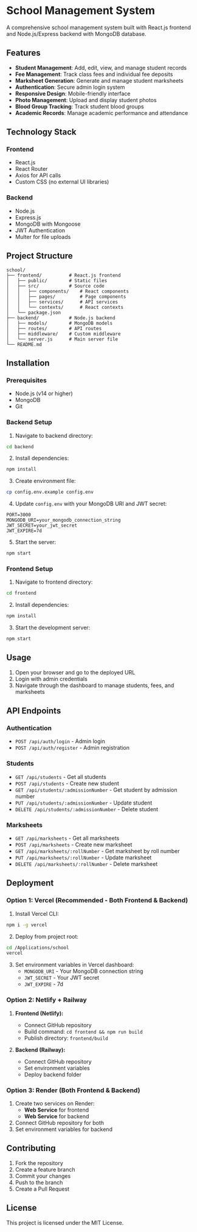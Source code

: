 # School Management System

A comprehensive school management system built with React.js frontend and Node.js/Express backend with MongoDB database.

## Features

- **Student Management**: Add, edit, view, and manage student records
- **Fee Management**: Track class fees and individual fee deposits
- **Marksheet Generation**: Generate and manage student marksheets
- **Authentication**: Secure admin login system
- **Responsive Design**: Mobile-friendly interface
- **Photo Management**: Upload and display student photos
- **Blood Group Tracking**: Track student blood groups
- **Academic Records**: Manage academic performance and attendance

## Technology Stack

### Frontend
- React.js
- React Router
- Axios for API calls
- Custom CSS (no external UI libraries)

### Backend
- Node.js
- Express.js
- MongoDB with Mongoose
- JWT Authentication
- Multer for file uploads

## Project Structure

```
school/
├── frontend/          # React.js frontend
│   ├── public/        # Static files
│   ├── src/           # Source code
│   │   ├── components/    # React components
│   │   ├── pages/         # Page components
│   │   ├── services/      # API services
│   │   └── contexts/      # React contexts
│   └── package.json
├── backend/           # Node.js backend
│   ├── models/        # MongoDB models
│   ├── routes/        # API routes
│   ├── middleware/    # Custom middleware
│   └── server.js      # Main server file
└── README.md
```

## Installation

### Prerequisites
- Node.js (v14 or higher)
- MongoDB
- Git

### Backend Setup

1. Navigate to backend directory:
```bash
cd backend
```

2. Install dependencies:
```bash
npm install
```

3. Create environment file:
```bash
cp config.env.example config.env
```

4. Update `config.env` with your MongoDB URI and JWT secret:
```
PORT=3000
MONGODB_URI=your_mongodb_connection_string
JWT_SECRET=your_jwt_secret
JWT_EXPIRE=7d
```

5. Start the server:
```bash
npm start
```

### Frontend Setup

1. Navigate to frontend directory:
```bash
cd frontend
```

2. Install dependencies:
```bash
npm install
```

3. Start the development server:
```bash
npm start
```

## Usage

1. Open your browser and go to the deployed URL
2. Login with admin credentials
3. Navigate through the dashboard to manage students, fees, and marksheets

## API Endpoints

### Authentication
- `POST /api/auth/login` - Admin login
- `POST /api/auth/register` - Admin registration

### Students
- `GET /api/students` - Get all students
- `POST /api/students` - Create new student
- `GET /api/students/:admissionNumber` - Get student by admission number
- `PUT /api/students/:admissionNumber` - Update student
- `DELETE /api/students/:admissionNumber` - Delete student

### Marksheets
- `GET /api/marksheets` - Get all marksheets
- `POST /api/marksheets` - Create new marksheet
- `GET /api/marksheets/:rollNumber` - Get marksheet by roll number
- `PUT /api/marksheets/:rollNumber` - Update marksheet
- `DELETE /api/marksheets/:rollNumber` - Delete marksheet

## Deployment

### Option 1: Vercel (Recommended - Both Frontend & Backend)
1. Install Vercel CLI:
```bash
npm i -g vercel
```

2. Deploy from project root:
```bash
cd /Applications/school
vercel
```

3. Set environment variables in Vercel dashboard:
   - `MONGODB_URI` - Your MongoDB connection string
   - `JWT_SECRET` - Your JWT secret
   - `JWT_EXPIRE` - 7d

### Option 2: Netlify + Railway
1. **Frontend (Netlify):**
   - Connect GitHub repository
   - Build command: `cd frontend && npm run build`
   - Publish directory: `frontend/build`

2. **Backend (Railway):**
   - Connect GitHub repository
   - Set environment variables
   - Deploy backend folder

### Option 3: Render (Both Frontend & Backend)
1. Create two services on Render:
   - **Web Service** for frontend
   - **Web Service** for backend
2. Connect GitHub repository for both
3. Set environment variables for backend

## Contributing

1. Fork the repository
2. Create a feature branch
3. Commit your changes
4. Push to the branch
5. Create a Pull Request

## License

This project is licensed under the MIT License.